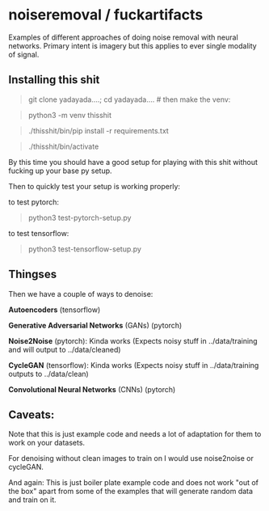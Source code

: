 # noiseremoval / fuckartifacts
Examples of different approaches of doing noise removal with neural networks. Primary intent is imagery but this applies to ever single modality of signal. 

## Installing this shit
> git clone yadayada....; cd yadayada.... # then make the venv:

> python3 -m venv thisshit

> ./thisshit/bin/pip install -r requirements.txt

> ./thisshit/bin/activate

By this time you should have a good setup for playing with this shit without fucking up your base py setup.


Then to quickly test your setup is working properly:

to test pytorch:
> python3 test-pytorch-setup.py

to test tensorflow:
> python3 test-tensorflow-setup.py


## Thingses
Then we have a couple of ways to denoise:


**Autoencoders** (tensorflow)


**Generative Adversarial Networks** (GANs) (pytorch)


**Noise2Noise** (pytorch): Kinda works (Expects noisy stuff in ../data/training and will output to ../data/cleaned)


**CycleGAN** (tensorflow): Kinda works (Expects noisy stuff in ../data/training outputs to ../data/clean)


**Convolutional Neural Networks** (CNNs) (pytorch)



## Caveats:
Note that this is just example code and needs a lot of adaptation for them to work on your datasets.

For denoising without clean images to train on I would use noise2noise or cycleGAN.


And again: This is just boiler plate example code and does not work "out of the box" apart from some of the examples that will generate random data and train on it.

